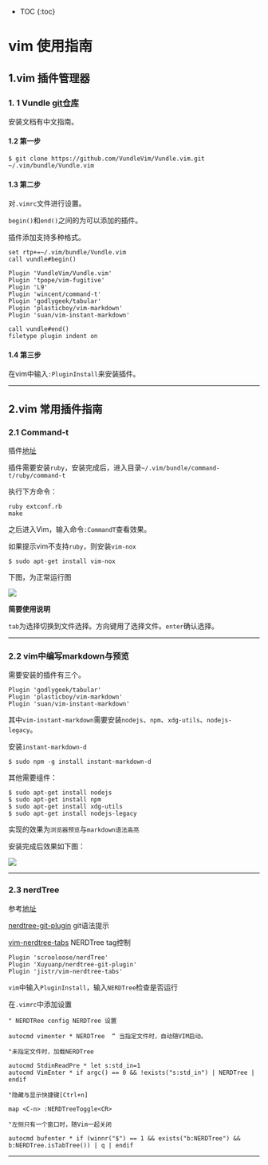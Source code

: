 * TOC
{:toc}

# vim 使用指南

## 1.vim 插件管理器

### 1. 1 Vundle [git仓库](https://github.com/VundleVim/Vundle.vim)

安装文档有中文指南。

#### 1.2 第一步

	$ git clone https://github.com/VundleVim/Vundle.vim.git ~/.vim/bundle/Vundle.vim

#### 1.3 第二步

对`.vimrc`文件进行设置。
	
`begin()`和`end()`之间的为可以添加的插件。

插件添加支持多种格式。

	set rtp+=~/.vim/bundle/Vundle.vim
	call vundle#begin()
	
	Plugin 'VundleVim/Vundle.vim'
	Plugin 'tpope/vim-fugitive'
	Plugin 'L9'
	Plugin 'wincent/command-t'
	Plugin 'godlygeek/tabular'
	Plugin 'plasticboy/vim-markdown'
	Plugin 'suan/vim-instant-markdown'
	
	call vundle#end()            
	filetype plugin indent on 
	
#### 1.4 第三步
 
在vim中输入`:PluginInstall`来安装插件。

-----

## 2.vim 常用插件指南

### 2.1 Command-t 

插件[地址](https://github.com/wincent/command-t)

插件需要安装`ruby`，安装完成后，进入目录`~/.vim/bundle/command-t/ruby/command-t`

执行下方命令：

	ruby extconf.rb
	make

之后进入Vim，输入命令`:CommandT`查看效果。

如果提示vim不支持`ruby`，则安装`vim-nox`

	$ sudo apt-get install vim-nox

下图，为正常运行图

![](https://raw.githubusercontent.com/wincent/command-t/media/command-t.gif)


**简要使用说明**

`tab`为选择切换到文件选择。方向键用了选择文件。`enter`确认选择。


-----

### 2.2 vim中编写markdown与预览

需要安装的插件有三个。

	Plugin 'godlygeek/tabular'
	Plugin 'plasticboy/vim-markdown'
	Plugin 'suan/vim-instant-markdown'

其中`vim-instant-markdown`需要安装`nodejs`、`npm`、`xdg-utils`、`nodejs-legacy`。

安装`instant-markdown-d`

	$ sudo npm -g install instant-markdown-d

其他需要组件：

	$ sudo apt-get install nodejs
	$ sudo apt-get install npm
	$ sudo apt-get install xdg-utils
	$ sudo apt-get install nodejs-legacy

实现的效果为`浏览器预览`与`markdown语法高亮`

安装完成后效果如下图：

![](https://dl.dropboxusercontent.com/u/28956267/instant-markdown-demo.gif)


------

### 2.3 nerdTree

参考[地址](https://github.com/scrooloose/nerdtree)

[nerdtree-git-plugin](https://github.com/Xuyuanp/nerdtree-git-plugin) git语法提示

[vim-nerdtree-tabs](https://github.com/jistr/vim-nerdtree-tabs) NERDTree tag控制


	Plugin 'scrooloose/nerdTree'
	Plugin 'Xuyuanp/nerdtree-git-plugin'
	Plugin 'jistr/vim-nerdtree-tabs'

`vim`中输入`PluginInstall`，输入`NERDTree`检查是否运行

在`.vimrc`中添加设置


	" NERDTRee config NERDTree 设置
	
	autocmd vimenter * NERDTree  “ 当指定文件时，自动随VIM启动。
	
	"未指定文件时，加载NERDTree

	autocmd StdinReadPre * let s:std_in=1
	autocmd VimEnter * if argc() == 0 && !exists("s:std_in") | NERDTree | endif
	
	"隐藏与显示快捷键[Ctrl+n] 

	map <C-n> :NERDTreeToggle<CR>

	"左侧只有一个窗口时，随Vim一起关闭
	
	autocmd bufenter * if (winnr("$") == 1 && exists("b:NERDTree") && b:NERDTree.isTabTree()) | q | endif


------


